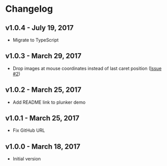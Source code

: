 # Changelog

## v1.0.4 - July 19, 2017

- Migrate to TypeScript

## v1.0.3 - March 29, 2017

- Drop images at mouse coordinates instead of last caret position ([Issue #2](https://github.com/kensnyder/quill-image-drop-module/issues/2))

## v1.0.2 - March 25, 2017

- Add README link to plunker demo

## v1.0.1 - March 25, 2017

- Fix GitHub URL

## v1.0.0 - March 18, 2017

- Initial version